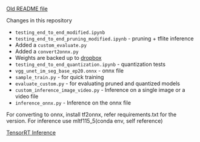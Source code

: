 [Old README file](./README2.md)

Changes in this repository
 - `testing_end_to_end_modified.ipynb`
 - `testing_end_to_end_pruning_modified.ipynb` - pruning + tflite inference
 - Added a `custom_evaluate.py`
 - Added a `convert2onnx.py`
 - Weights are backed up to [dropbox](https://www.dropbox.com/sh/xtbltwge93am6u3/AABI4zv8_q426izlL1WXJUQSa?dl=0)
 - `testing_end_to_end_quantization.ipynb` - quantization tests
 - `vgg_unet_im_seg_base_ep20.onnx` - onnx file
 - `sample_train.py` - for quick training
 - `evaluate_custom.py` - for evaluating pruned and quantized models
 - `custom_inference_image_video.py` - Inference on a single image or a video file
 - `inference_onnx.py` - Inference on the onnx file


For converting to onnx, install tf2onnx, refer requirements.txt for the version.
For inference use mltf115_5(conda env, self reference)

[TensorRT Inference](https://github.com/sachinkmohan/Jetson_test_projects/blob/main/Image_classification_nd/optimized/divamgupta-isk-inference.py)


